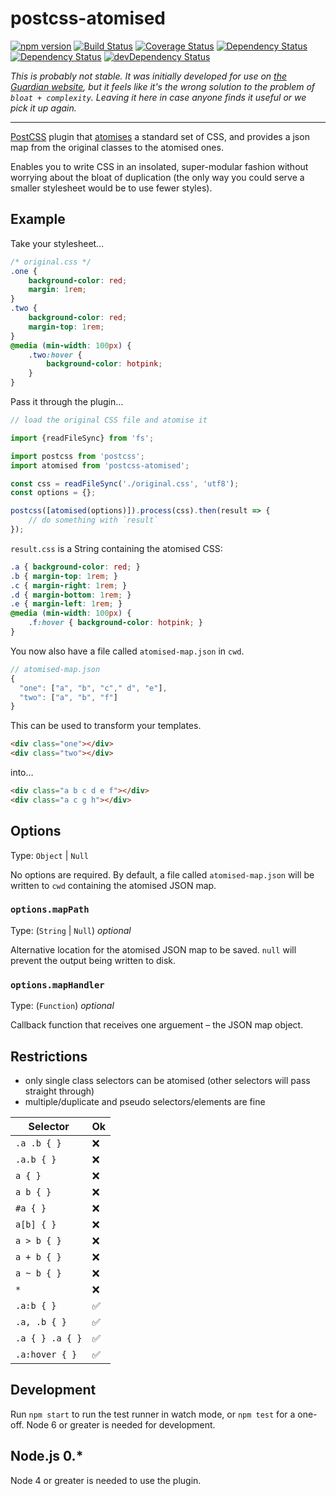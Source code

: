 # postcss-atomised
[![npm version](https://badge.fury.io/js/postcss-atomised.svg)](https://badge.fury.io/js/postcss-atomised) [![Build Status](https://travis-ci.org/atomised-css/postcss-atomised.svg?branch=master)](https://travis-ci.org/atomised-css/postcss-atomised) [![Coverage Status](https://coveralls.io/repos/github/atomised-css/postcss-atomised/badge.svg?branch=master)](https://coveralls.io/github/atomised-css/postcss-atomised?branch=master)  [![Dependency Status](https://dependencyci.com/github/atomised-css/postcss-atomised/badge)](https://dependencyci.com/github/atomised-css/postcss-atomised) [![Dependency Status](https://david-dm.org/atomised-css/postcss-atomised.svg)](https://david-dm.org/atomised-css/postcss-atomised) [![devDependency Status](https://david-dm.org/atomised-css/postcss-atomised/dev-status.svg)](https://david-dm.org/atomised-css/postcss-atomised#info=devDependencies)

 _This is probably not stable. It was initially developed for use on [the Guardian website](https://github.com/guardian/frontend), but it feels like it's the wrong solution to the problem of `bloat + complexity`. Leaving it here in case anyone finds it useful or we pick it up again._

---

[PostCSS](http://postcss.org) plugin that [atomises](http://www.creativebloq.com/css3/atomic-css-11619006) a standard set of CSS, and provides a json map from the original classes to the atomised ones.

Enables you to write CSS in an insolated, super-modular fashion without worrying about the bloat of duplication (the only way you could serve a smaller stylesheet would be to use fewer styles).

## Example
Take your stylesheet…

```css
/* original.css */
.one {
    background-color: red;
    margin: 1rem;
}
.two {
    background-color: red;
    margin-top: 1rem;
}
@media (min-width: 100px) {
    .two:hover {
        background-color: hotpink;
    }
}
```
Pass it through the plugin…

```javascript
// load the original CSS file and atomise it

import {readFileSync} from 'fs';

import postcss from 'postcss';
import atomised from 'postcss-atomised';

const css = readFileSync('./original.css', 'utf8');
const options = {};

postcss([atomised(options)]).process(css).then(result => {
    // do something with `result`
});
```

`result.css` is a String containing the atomised CSS:

```css
.a { background-color: red; }
.b { margin-top: 1rem; }
.c { margin-right: 1rem; }
.d { margin-bottom: 1rem; }
.e { margin-left: 1rem; }
@media (min-width: 100px) {
    .f:hover { background-color: hotpink; }
}
```

You now also have a file called `atomised-map.json` in `cwd`.

```javascript
// atomised-map.json
{
  "one": ["a", "b", "c"," d", "e"],
  "two": ["a", "b", "f"]
}
```

This can be used to transform your templates.

```html
<div class="one"></div>
<div class="two"></div>
```

into…

```html
<div class="a b c d e f"></div>
<div class="a c g h"></div>
```

## Options
Type: `Object` | `Null`

No options are required. By default, a file called `atomised-map.json` will be written to `cwd` containing the atomised JSON map.

### `options.mapPath`
Type: (`String` | `Null`) _optional_


Alternative location for the atomised JSON map to be saved. `null` will prevent the output being written to disk.

### `options.mapHandler`
Type: (`Function`) _optional_

Callback function that receives one arguement – the JSON map object.

## Restrictions
- only single class selectors can be atomised (other selectors will pass straight through)
- multiple/duplicate and pseudo selectors/elements are fine

| Selector  | Ok |
|---|---|
| `.a .b { }`  | :x: |
| `.a.b { }`  | :x:  |
| `a { }`  | :x:  |
| `a b { }`  | :x:  |
|  `#a { }` | :x:  |
| `a[b] { }`  | :x:  |
| `a > b { }`  | :x:  |
| `a + b { }`  | :x:  |
| `a ~ b { }`  | :x:  |
| `*`  | :x:  |
| `.a:b { }`  | :white_check_mark: |
| `.a, .b { }`  | :white_check_mark:  |
| `.a { } .a { }`  | :white_check_mark:  |
| `.a:hover { }`  | :white_check_mark:  |

## Development
Run `npm start` to run the test runner in watch mode, or `npm test` for a one-off.
Node 6 or greater is needed for development.

## Node.js 0.*
Node 4 or greater is needed to use the plugin.
